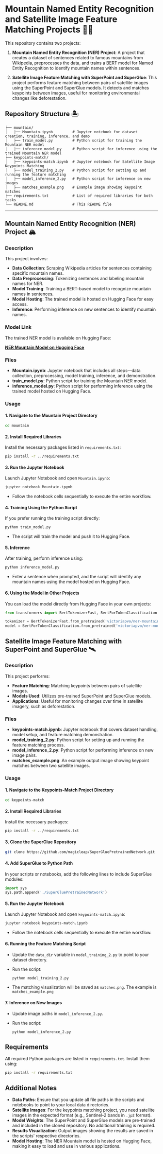 # Mountain Named Entity Recognition and Satellite Image Feature Matching Projects 👩‍💻

This repository contains two projects:

1. **Mountain Named Entity Recognition (NER) Project**: A project that creates a dataset of sentences related to famous mountains from Wikipedia, preprocesses the data, and trains a BERT model for Named Entity Recognition to identify mountain names within sentences.

2. **Satellite Image Feature Matching with SuperPoint and SuperGlue**: This project performs feature matching between pairs of satellite images using the SuperPoint and SuperGlue models. It detects and matches keypoints between images, useful for monitoring environmental changes like deforestation.


## Repository Structure 🏝️

```
├── mountain/
│   ├── Mountain.ipynb         # Jupyter notebook for dataset creation, training, inference, and demo
│   ├── train_model.py         # Python script for training the Mountain NER model
│   ├── inference_model.py     # Python script for inference using the trained Mountain NER model
├── keypoints-match/
│   ├── keypoints-match.ipynb  # Jupyter notebook for Satellite Image Keypoints Matching
│   ├── model_training_2.py    # Python script for setting up and running the feature matching
│   ├── model_inference_2.py   # Python script for inference on new images
│   ├── matches_example.png    # Example image showing keypoint matches
├── requirements.txt           # List of required libraries for both tasks
└── README.md                  # This README file
```

---

## Mountain Named Entity Recognition (NER) Project 🏔️

### Description

This project involves:

- **Data Collection**: Scraping Wikipedia articles for sentences containing specific mountain names.
- **Data Preprocessing**: Tokenizing sentences and labeling mountain names for NER.
- **Model Training**: Training a BERT-based model to recognize mountain names in sentences.
- **Model Hosting**: The trained model is hosted on Hugging Face for easy access.
- **Inference**: Performing inference on new sentences to identify mountain names.

### Model Link

The trained NER model is available on Hugging Face:

**[NER Mountain Model on Hugging Face](https://huggingface.co/victoriapvo/ner-mountain-model)**

### Files

- **Mountain.ipynb**: Jupyter notebook that includes all steps—data collection, preprocessing, model training, inference, and demonstration.
- **train_model.py**: Python script for training the Mountain NER model.
- **inference_model.py**: Python script for performing inference using the trained model hosted on Hugging Face.

### Usage

#### 1. Navigate to the Mountain Project Directory

```bash
cd mountain
```

#### 2. Install Required Libraries

Install the necessary packages listed in `requirements.txt`:

```bash
pip install -r ../requirements.txt
```

#### 3. Run the Jupyter Notebook

Launch Jupyter Notebook and open `Mountain.ipynb`:

```bash
jupyter notebook Mountain.ipynb
```

- Follow the notebook cells sequentially to execute the entire workflow.

#### 4. Training Using the Python Script

If you prefer running the training script directly:

```bash
python train_model.py
```

- The script will train the model and push it to Hugging Face.

#### 5. Inference

After training, perform inference using:

```bash
python inference_model.py
```

- Enter a sentence when prompted, and the script will identify any mountain names using the model hosted on Hugging Face.

#### 6. Using the Model in Other Projects

You can load the model directly from Hugging Face in your own projects:

```python
from transformers import BertTokenizerFast, BertForTokenClassification

tokenizer = BertTokenizerFast.from_pretrained('victoriapvo/ner-mountain-model')
model = BertForTokenClassification.from_pretrained('victoriapvo/ner-mountain-model')
```


## Satellite Image Feature Matching with SuperPoint and SuperGlue 🛰️

### Description

This project performs:

- **Feature Matching**: Matching keypoints between pairs of satellite images.
- **Models Used**: Utilizes pre-trained SuperPoint and SuperGlue models.
- **Applications**: Useful for monitoring changes over time in satellite imagery, such as deforestation.

### Files

- **keypoints-match.ipynb**: Jupyter notebook that covers dataset handling, model setup, and feature matching demonstration.
- **model_training_2.py**: Python script for setting up and running the feature matching process.
- **model_inference_2.py**: Python script for performing inference on new image pairs.
- **matches_example.png**: An example output image showing keypoint matches between two satellite images.

### Usage

#### 1. Navigate to the Keypoints-Match Project Directory

```bash
cd keypoints-match
```

#### 2. Install Required Libraries

Install the necessary packages:

```bash
pip install -r ../requirements.txt
```

#### 3. Clone the SuperGlue Repository

```bash
git clone https://github.com/magicleap/SuperGluePretrainedNetwork.git
```

#### 4. Add SuperGlue to Python Path

In your scripts or notebooks, add the following lines to include SuperGlue modules:

```python
import sys
sys.path.append('./SuperGluePretrainedNetwork')
```

#### 5. Run the Jupyter Notebook

Launch Jupyter Notebook and open `keypoints-match.ipynb`:

```bash
jupyter notebook keypoints-match.ipynb
```

- Follow the notebook cells sequentially to execute the entire workflow.

#### 6. Running the Feature Matching Script

- Update the `data_dir` variable in `model_training_2.py` to point to your dataset directory.
- Run the script:

  ```bash
  python model_training_2.py
  ```

- The matching visualization will be saved as `matches.png`. The example is `matches_example.png`

#### 7. Inference on New Images

- Update image paths in `model_inference_2.py`.
- Run the script:

  ```bash
  python model_inference_2.py
  ```



## Requirements

All required Python packages are listed in `requirements.txt`. Install them using:

```bash
pip install -r requirements.txt
```


## Additional Notes

- **Data Paths**: Ensure that you update all file paths in the scripts and notebooks to point to your local data directories.
- **Satellite Images**: For the keypoints matching project, you need satellite images in the expected format (e.g., Sentinel-2 bands in `.jp2` format).
- **Model Weights**: The SuperPoint and SuperGlue models are pre-trained and included in the cloned repository. No additional training is required.
- **Results Visualization**: Output images showing the results are saved in the scripts' respective directories.
- **Model Hosting**: The NER Mountain model is hosted on Hugging Face, making it easy to load and use in various applications.

